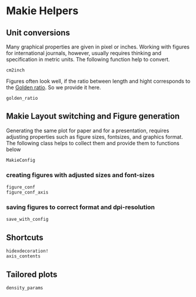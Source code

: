 # Makie Helpers

## Unit conversions
Many graphical properties are given in pixel or inches.
Working with figures for international journals, however, usually requires
thinking and specification in metric units. 
The following function help to convert.

```@docs
cm2inch
```

Figures often look well, if the ratio between length and hight corresponds
to the [Golden ratio](https://en.wikipedia.org/wiki/Golden_ratio). 
So we provide it here.

```@docs
golden_ratio
```

## Makie Layout switching and Figure generation

Generating the same plot for paper and for a presentation, requires adjusting
properties such as figure sizes, fontsizes, and graphics format.
The following class helps to collect them and provide them to functions below
```@docs
MakieConfig
```

### creating figures with adjusted sizes and font-sizes

```@docs
figure_conf
figure_conf_axis
```
### saving figures to correct format and dpi-resolution

```@docs
save_with_config
```

## Shortcuts
```@docs
hidexdecoration!
axis_contents
```

## Tailored plots
```@docs
density_params
```
